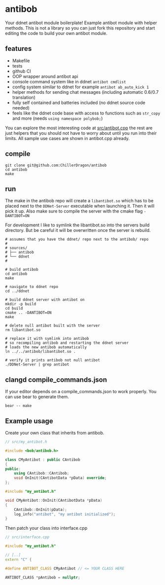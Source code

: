 # antibob

Your ddnet antibot module boilerplate! Example antibot module with helper methods.
This is not a library so you can just fork this repository and start editing the code
to build your own antibot module.

## features

- Makefile
- tests
- github CI
- OOP wrapper around antibot api
- console command system like in ddnet ``antibot cmdlist``
- config system similar to ddnet for example ``antibot ab_auto_kick 1``
- helper methods for sending chat messages (including automatic 0.6/0.7 translation)
- fully self contained and batteries included (no ddnet source code needed)
- feels like the ddnet code base with access to functions such as ``str_copy`` and more (needs ``using namespace polybob;``)

You can explore the most interesting code at [src/antibot.cpp](https://github.com/ChillerDragon/antibob/blob/master/src/bob/antibob.cpp)
the rest are just helpers that you should not have to worry about until you run into their limits.
All sample use cases are shown in antibot.cpp already.

## compile

```
git clone git@github.com:ChillerDragon/antibob
cd antibob
make
```

## run

The make in the antibob repo will create a ``libantibot.so``
which has to be placed next to the ``DDNet-Server`` executable
when launching it. Then it will pick it up.
Also make sure to compile the server with the cmake flag
``-DANTIBOT=ON``

For development I like to symlink the libantibot.so into the servers build
directory. But be careful it will be overwritten once the server is rebuild.

```
# assumes that you have the ddnet/ repo next to the antibob/ repo
#
# sources/
# ├── antibob
# └── ddnet
#

# build antibob
cd antibob
make

# navigate to ddnet repo
cd ../ddnet

# build ddnet server with antibot on
mkdir -p build
cd build
cmake .. -DANTIBOT=ON
make

# delete null antibot built with the server
rm libantibot.so

# replace it with symlink into antibob
# so recompiling antibob and restarting the ddnet server
# loads the new antibob automatically
ln ../../antibob/libantibot.so .

# verify it prints antibob not null antibot
./DDNet-Server | grep antibot
```

## clangd compile_commands.json

If your editor depends on a compile_commands.json to work properly.
You can use bear to generate them.

```
bear -- make
```

## Example usage

Create your own class that inherits from antibob.

```C++
// src/my_antibot.h

#include <bob/antibob.h>

class CMyAntibot : public CAntibob
{
public:
	using CAntibob::CAntibob;
	void OnInit(CAntibotData *pData) override;
};
```

```C++
#include "my_antibot.h"

void CMyAntibot::OnInit(CAntibotData *pData)
{
	CAntibob::OnInit(pData);
	log_info("antibot", "my antibot initialized");
}
```

Then patch your class into interface.cpp


```C++
// src/interface.cpp

#include "my_antibot.h"

// [..]
extern "C" {

#define ANTIBOT_CLASS CMyAntibot // <= YOUR CLASS HERE

ANTIBOT_CLASS *pAntibob = nullptr;
```

